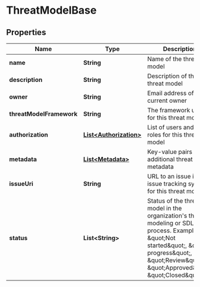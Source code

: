 # ThreatModelBase

## Properties
Name | Type | Description | Notes
------------ | ------------- | ------------- | -------------
**name** | **String** | Name of the threat model | 
**description** | **String** | Description of the threat model |  [optional]
**owner** | **String** | Email address of the current owner | 
**threatModelFramework** | **String** | The framework used for this threat model | 
**authorization** | [**List&lt;Authorization&gt;**](Authorization.md) | List of users and their roles for this threat model | 
**metadata** | [**List&lt;Metadata&gt;**](Metadata.md) | Key-value pairs for additional threat model metadata |  [optional]
**issueUri** | **String** | URL to an issue in an issue tracking system for this threat model |  [optional]
**status** | **List&lt;String&gt;** | Status of the threat model in the organization&#x27;s threat modeling or SDLC process. Examples: \&quot;Not started\&quot;, \&quot;In progress\&quot;, \&quot;Review\&quot;, \&quot;Approved\&quot;, \&quot;Closed\&quot; |  [optional]
